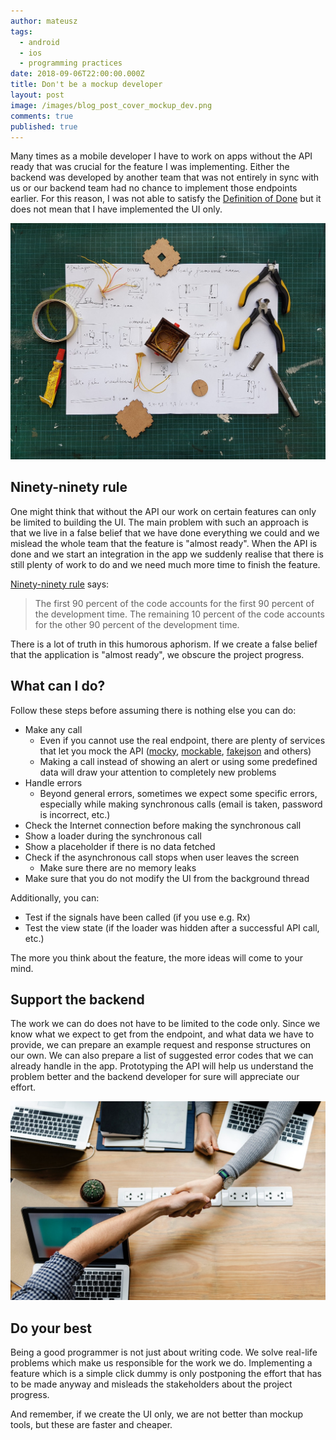 ```yaml
---
author: mateusz
tags:
  - android
  - ios
  - programming practices
date: 2018-09-06T22:00:00.000Z
title: Don't be a mockup developer
layout: post
image: /images/blog_post_cover_mockup_dev.png
comments: true
published: true
---
```


Many times as a mobile developer I have to work on apps without the API ready that was crucial for the feature I was implementing. Either the backend was developed by another team that was not entirely in sync with us or our backend team had no chance to implement those endpoints earlier. For this reason, I was not able to satisfy the [Definition of Done](/blog/definition-of-done) but it does not mean that I have implemented the UI only.

![Workspace image](/images/dont-be-mockup-developer/workspace.jpg)

## Ninety-ninety rule

One might think that without the API our work on certain features can only be limited to building the UI. The main problem with such an approach is that we live in a false belief that we have done everything we could and we mislead the whole team that the feature is "almost ready". When the API is done and we start an integration in the app we suddenly realise that there is still plenty of work to do and we need much more time to finish the feature.

[Ninety-ninety rule](https://en.wikipedia.org/wiki/Ninety-ninety_rule) says:
>The first 90 percent of the code accounts for the first 90 percent of the development time. The remaining 10 percent of the code accounts for the other 90 percent of the development time.

There is a lot of truth in this humorous aphorism. If we create a false belief that the application is "almost ready", we obscure the project progress.

## What can I do?

Follow these steps before assuming there is nothing else you can do:
- Make any call
  - Even if you cannot use the real endpoint, there are plenty of services that let you mock the API ([mocky](https://www.mocky.io), [mockable](https://www.mockable.io), [fakejson](https://fakejson.com) and others)
  - Making a call instead of showing an alert or using some predefined data will draw your attention to completely new problems
- Handle errors
  - Beyond general errors, sometimes we expect some specific errors, especially while making synchronous calls (email is taken, password is incorrect, etc.)
- Check the Internet connection before making the synchronous call
- Show a loader during the synchronous call
- Show a placeholder if there is no data fetched
- Check if the asynchronous call stops when user leaves the screen
  - Make sure there are no memory leaks
- Make sure that you do not modify the UI from the background thread

Additionally, you can:
- Test if the signals have been called (if you use e.g. Rx)
- Test the view state (if the loader was hidden after a successful API call, etc.)

The more you think about the feature, the more ideas will come to your mind.

## Support the backend

The work we can do does not have to be limited to the code only. Since we know what we expect to get from the endpoint, and what data we have to provide, we can prepare an example request and response structures on our own. We can also prepare a list of suggested error codes that we can already handle in the app. Prototyping the API will help us understand the problem better and the backend developer for sure will appreciate our effort.

![Shaking hands image](/images/dont-be-mockup-developer/support.jpg)

## Do your best

Being a good programmer is not just about writing code. We solve real-life problems which make us responsible for the work we do. Implementing a feature which is a simple click dummy is only postponing the effort that has to be made anyway and misleads the stakeholders about the project progress.

And remember, if we create the UI only, we are not better than mockup tools, but these are faster and cheaper.
